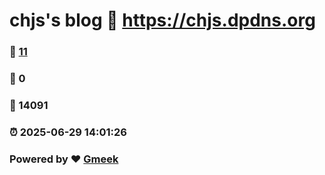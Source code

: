 # chjs's blog :link: https://chjs.dpdns.org 
### :page_facing_up: [11](https://chjs.dpdns.org/tag.html) 
### :speech_balloon: 0 
### :hibiscus: 14091 
### :alarm_clock: 2025-06-29 14:01:26 
### Powered by :heart: [Gmeek](https://github.com/Meekdai/Gmeek)
